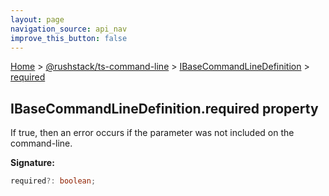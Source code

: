 ```yaml
---
layout: page
navigation_source: api_nav
improve_this_button: false
---
```



[Home](./index.md) &gt; [@rushstack/ts-command-line](./ts-command-line.md) &gt; [IBaseCommandLineDefinition](./ts-command-line.ibasecommandlinedefinition.md) &gt; [required](./ts-command-line.ibasecommandlinedefinition.required.md)

## IBaseCommandLineDefinition.required property

If true, then an error occurs if the parameter was not included on the command-line.

<b>Signature:</b>

```typescript
required?: boolean;
```
